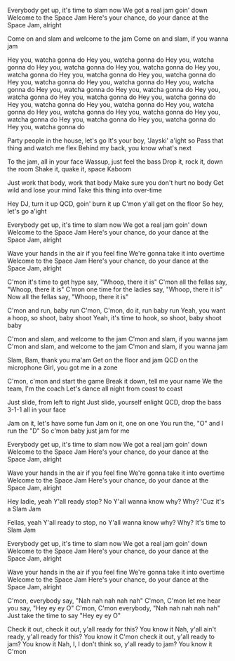 
Everybody get up, it's time to slam now
We got a real jam goin' down
Welcome to the Space Jam
Here's your chance, do your dance at the Space Jam, alright

Come on and slam and welcome to the jam
Come on and slam, if you wanna jam

Hey you, watcha gonna do
Hey you, watcha gonna do
Hey you, watcha gonna do
Hey you, watcha gonna do
Hey you, watcha gonna do
Hey you, watcha gonna do
Hey you, watcha gonna do
Hey you, watcha gonna do
Hey you, watcha gonna do
Hey you, watcha gonna do
Hey you, watcha gonna do
Hey you, watcha gonna do
Hey you, watcha gonna do
Hey you, watcha gonna do
Hey you, watcha gonna do
Hey you, watcha gonna do
Hey you, watcha gonna do
Hey you, watcha gonna do
Hey you, watcha gonna do
Hey you, watcha gonna do
Hey you, watcha gonna do
Hey you, watcha gonna do
Hey you, watcha gonna do
Hey you, watcha gonna do
Hey you, watcha gonna do

Party people in the house, let's go
It's your boy, 'Jayski' a'ight so
Pass that thing and watch me flex
Behind my back, you know what's next

To the jam, all in your face
Wassup, just feel the bass
Drop it, rock it, down the room
Shake it, quake it, space Kaboom

Just work that body, work that body
Make sure you don't hurt no body
Get wild and lose your mind
Take this thing into over-time

Hey DJ, turn it up
QCD, goin' burn it up
C'mon y'all get on the floor
So hey, let's go a'ight

Everybody get up, it's time to slam now
We got a real jam goin' down
Welcome to the Space Jam
Here's your chance, do your dance at the Space Jam, alright

Wave your hands in the air if you feel fine
We're gonna take it into overtime
Welcome to the Space Jam
Here's your chance, do your dance at the Space Jam, alright

C'mon it's time to get hype say, "Whoop, there it is"
C'mon all the fellas say, "Whoop, there it is"
C'mon one time for the ladies say, "Whoop, there it is"
Now all the fellas say, "Whoop, there it is"

C'mon and run, baby run
C'mon, C'mon, do it, run baby run
Yeah, you want a hoop, so shoot, baby shoot
Yeah, it's time to hook, so shoot, baby shoot baby

C'mon and slam, and welcome to the jam
C'mon and slam, if you wanna jam
C'mon and slam, and welcome to the jam
C'mon and slam, if you wanna jam

Slam, Bam, thank you ma'am
Get on the floor and jam
QCD on the microphone
Girl, you got me in a zone

C'mon, c'mon and start the game
Break it down, tell me your name
We the team, I'm the coach
Let's dance all night from coast to coast

Just slide, from left to right
Just slide, yourself enlight
QCD, drop the bass
3-1-1 all in your face

Jam on it, let's have some fun
Jam on it, one on one
You run the, "O" and I run the "D"
So c'mon baby just jam for me

Everybody get up, it's time to slam now
We got a real jam goin' down
Welcome to the Space Jam
Here's your chance, do your dance at the Space Jam, alright

Wave your hands in the air if you feel fine
We're gonna take it into overtime
Welcome to the Space Jam
Here's your chance, do your dance at the Space Jam, alright

Hey ladie, yeah
Y'all ready stop? No
Y'all wanna know why? Why?
'Cuz it's a Slam Jam

Fellas, yeah
Y'all ready to stop, no
Y'all wanna know why? Why?
It's time to Slam Jam

Everybody get up, it's time to slam now
We got a real jam goin' down
Welcome to the Space Jam
Here's your chance, do your dance at the Space Jam, alright

Wave your hands in the air if you feel fine
We're gonna take it into overtime
Welcome to the Space Jam
Here's your chance, do your dance at the Space Jam, alright

C'mon, everybody say, "Nah nah nah nah nah"
C'mon, C'mon let me hear you say, "Hey ey ey O"
C'mon, C'mon everybody, "Nah nah nah nah nah"
Just take the time to say "Hey ey ey O"

Check it out, check it out, y'all ready for this? You know it
Nah, y'all ain't ready, y'all ready for this? You know it
C'mon check it out, y'all ready to jam? You know it
Nah, I, I don't think so, y'all ready to jam? You know it
C'mon
